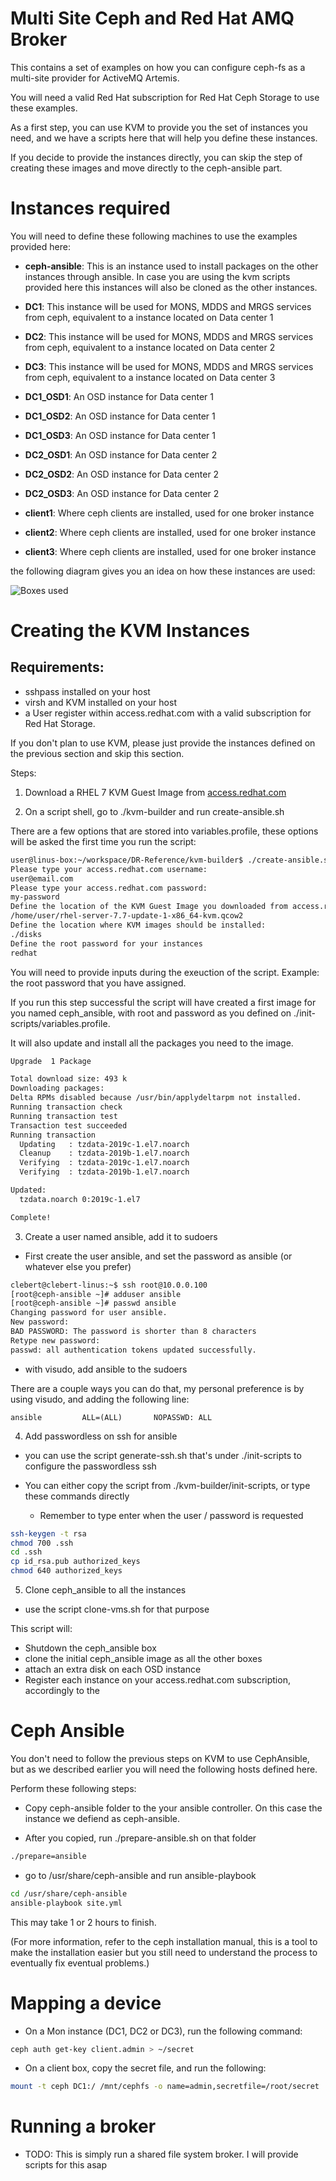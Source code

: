 # Multi Site Ceph and Red Hat AMQ Broker

This contains a set of examples on how you can configure ceph-fs as a multi-site provider for ActiveMQ Artemis.

You will need a valid Red Hat subscription for Red Hat Ceph Storage to use these examples.

As a first step, you can use KVM to provide you the set of instances you need, and we have a scripts here that will help you define these instances.

If you decide to provide the instances directly, you can skip the step of creating these images and move directly to the ceph-ansible part.


# Instances required

You will need to define these following machines to use the examples provided here:

- <b>ceph-ansible</b>: This is an instance used to install packages on the other instances through ansible. In case you are using the kvm scripts provided here this instances will also be cloned as the other instances.

- <b>DC1</b>: This instance will be used for MONS, MDDS and MRGS services from ceph, equivalent to a instance located on Data center 1

- <b>DC2</b>: This instance will be used for MONS, MDDS and MRGS services from ceph, equivalent to a instance located on Data center 2

- <b>DC3</b>: This instance will be used for MONS, MDDS and MRGS services from ceph, equivalent to a instance located on Data center 3

- <b>DC1_OSD1</b>: An OSD instance for Data center 1

- <b>DC1_OSD2</b>: An OSD instance for Data center 1

- <b>DC1_OSD3</b>: An OSD instance for Data center 1

- <b>DC2_OSD1</b>: An OSD instance for Data center 2

- <b>DC2_OSD2</b>: An OSD instance for Data center 2

- <b>DC2_OSD3</b>: An OSD instance for Data center 2

- <b>client1</b>: Where ceph clients are installed, used for one broker instance

- <b>client2</b>: Where ceph clients are installed, used for one broker instance

- <b>client3</b>: Where ceph clients are installed, used for one broker instance

the following diagram gives you an idea on how these instances are used:

![Boxes used](./imgs/BoxesRepresentation.jpg)

# Creating the KVM Instances

## Requirements:

- sshpass installed on your host
- virsh and KVM installed on your host
- a User register within access.redhat.com with a valid subscription for Red Hat Storage.

If you don't plan to use KVM, please just provide the instances defined on the previous section and skip this section.

Steps:

1. Download a RHEL 7 KVM Guest Image from [access.redhat.com](https://access.redhat.com/downloads/content/69/ver=/rhel---7/7.7/x86_64/product-software)

2. On a script shell, go to ./kvm-builder and run create-ansible.sh

There are a few options that are stored into variables.profile, these options will be asked the first time you run the script:

```bash
user@linus-box:~/workspace/DR-Reference/kvm-builder$ ./create-ansible.sh 
Please type your access.redhat.com username:
user@email.com
Please type your access.redhat.com password:
my-password
Define the location of the KVM Guest Image you downloaded from access.redhat.com:
/home/user/rhel-server-7.7-update-1-x86_64-kvm.qcow2
Define the location where KVM images should be installed:
./disks
Define the root password for your instances
redhat
```

You will need to provide inputs during the exeuction of the script. Example: the root password that you have assigned.

If you run this step successful the script will have created a first image for you named ceph_ansible, with root and password as you defined on ./init-scripts/variables.profile.

It will also update and install all the packages you need to the image.

```bash
Upgrade  1 Package

Total download size: 493 k
Downloading packages:
Delta RPMs disabled because /usr/bin/applydeltarpm not installed.
Running transaction check
Running transaction test
Transaction test succeeded
Running transaction
  Updating   : tzdata-2019c-1.el7.noarch                                    1/2 
  Cleanup    : tzdata-2019b-1.el7.noarch                                    2/2 
  Verifying  : tzdata-2019c-1.el7.noarch                                    1/2 
  Verifying  : tzdata-2019b-1.el7.noarch                                    2/2 

Updated:
  tzdata.noarch 0:2019c-1.el7                                                   

Complete!
```

3. Create a user named ansible, add it to sudoers

- First create the user ansible, and set the password as ansible (or whatever else you prefer)
```bash
clebert@clebert-linus:~$ ssh root@10.0.0.100
[root@ceph-ansible ~]# adduser ansible
[root@ceph-ansible ~]# passwd ansible
Changing password for user ansible.
New password: 
BAD PASSWORD: The password is shorter than 8 characters
Retype new password: 
passwd: all authentication tokens updated successfully.
```

- with visudo, add ansible to the sudoers

There are a couple ways you can do that, my personal preference is by using visudo, and adding the following line:

```
ansible         ALL=(ALL)       NOPASSWD: ALL
```

4. Add passwordless on ssh for ansible

- you can use the script generate-ssh.sh that's under ./init-scripts to configure the passwordless ssh

- You can either copy the script from ./kvm-builder/init-scripts, or type these commands directly
    - Remember to type enter when the user / password is requested
```bash
ssh-keygen -t rsa
chmod 700 .ssh
cd .ssh
cp id_rsa.pub authorized_keys
chmod 640 authorized_keys
```

5. Clone ceph_ansible to all the instances

- use the script clone-vms.sh for that purpose

This script will:
- Shutdown the ceph_ansible box
- clone the initial ceph_ansible image as all the other boxes
- attach an extra disk on each OSD instance
- Register each instance on your access.redhat.com subscription, accordingly to the 

# Ceph Ansible

You don't need to follow the previous steps on KVM to use CephAnsible, but as we described earlier you will need the following hosts defined here.

Perform these following steps:

- Copy ceph-ansible folder to the your ansible controller. On this case the instance we defiend as ceph-ansible.

- After you copied, run ./prepare-ansible.sh on that folder

```bash
./prepare=ansible
```

- go to /usr/share/ceph-ansible and run ansible-playbook
```bash
cd /usr/share/ceph-ansible
ansible-playbook site.yml
```

This may take 1 or 2 hours to finish.

(For more information, refer to the ceph installation manual, this is a tool to make the installation easier but you still need to understand the process to eventually fix eventual problems.)


# Mapping a device

- On a Mon instance (DC1, DC2 or DC3), run the following command:

````bash
ceph auth get-key client.admin > ~/secret
````

- On a client box, copy the secret file, and run the following:

```bash
mount -t ceph DC1:/ /mnt/cephfs -o name=admin,secretfile=/root/secret
```


# Running a broker

- TODO: This is simply run a shared file system broker. I will provide scripts for this asap
